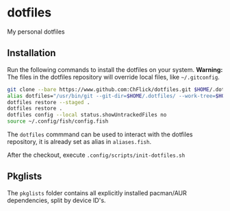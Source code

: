 # dotfiles
My personal dotfiles

## Installation

Run the following commands to install the dotfiles on your system.
**Warning:** The files in the dotfiles repository will override local files, like `~/.gitconfig`.

```bash
git clone --bare https://www.github.com:ChFlick/dotfiles.git $HOME/.dotfiles
alias dotfiles="/usr/bin/git --git-dir=$HOME/.dotfiles/ --work-tree=$HOME"
dotfiles restore --staged .
dotfiles restore .
dotfiles config --local status.showUntrackedFiles no
source ~/.config/fish/config.fish
```

The `dotfiles` commmand can be used to interact with the dotfiles repository, it is already set as alias in `aliases.fish`.

After the checkout, execute `.config/scripts/init-dotfiles.sh`

## Pkglists

The `pkglists` folder contains all explicitly installed pacman/AUR dependencies, split by device ID's.


